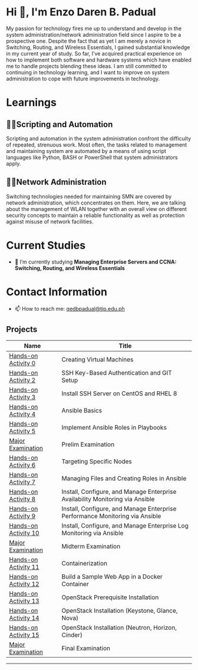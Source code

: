 # Hi 👋, I'm Enzo Daren B. Padual

My passion for technology fires me up to understand and develop in the system administration/network administration field since I aspire to be a prospective one. Despite the fact that as yet I am merely a novice in Switching, Routing, and Wireless Essentials, I gained substantial knowledge in my current year of study. So far, I’ve acquired practical experience on how to implement both software and hardware systems which have enabled me to handle projects blending these ideas. I am still committed to continuing in technology learning, and I want to improve on system administration to cope with future improvements in technology.

# Learnings

## 🧑‍💻Scripting and Automation

Scripting and automation in the system administration confront the difficulty of repeated, strenuous work. Most often, the tasks related to management and maintaining system are automated by a means of using script languages like Python, BASH or PowerShell that system administrators apply.

## 🛜🚆Network Administration

Switching technologies needed for maintaining SMN are covered by network administration, which concentrates on them. Here, we are talking about the management of WLAN together with an overall view on different security concepts to maintain a reliable functionality as well as protection against misuse of network facilities.

# Current Studies

- 🌱 I’m currently studying **Managing Enterprise Servers and CCNA: Switching, Routing, and Wireless Essentials**
  
# Contact Information

- 📫 How to reach me: [qedbpadual@tip.edu.ph](mailto:qedbpadual@tip.edu.ph)


## Projects

| Name         | Title      |
| ------------ | ---------- |
| [Hands-on Activity 0](https://github.com/Itanaki/Itanaki.github.io/blob/cf92e23d9410f9fe04af95526aaa8c1780cad8a5/Activity%200%20-%20Creating%20Virtual%20Machines%20in%20Microsoft%20Azure%20(Padual).pdf)   | Creating Virtual Machines   |
| [Hands-on Activity 2](https://github.com/Itanaki/Itanaki.github.io/blob/5e761d2ad07c3fe2e757eba9423b7c60f8ef8635/Activity%202%20-%20SSH%20Key-Based%20Authentication%20and%20GIT%20Setup-1%20(padual).pdf)   | SSH Key-Based Authentication and GIT Setup  |
| [Hands-on Activity 3](https://github.com/Itanaki/Itanaki.github.io/blob/5e761d2ad07c3fe2e757eba9423b7c60f8ef8635/Activity%203%20-%20Install%20SSH%20server%20on%20CentOS%20or%20RHEL%208.pdf)   | Install SSH Server on CentOS and RHEL 8    |
| [Hands-on Activity 4]()   | Ansible Basics    |
| [Hands-on Activity 5]()   | Implement Ansible Roles in Playbooks    |
| [Major Examination](https://github.com/Itanaki/Padual_PrelimExam)   | Prelim Examination    |
| [Hands-on Activity 6]()   | Targeting Specific Nodes    |
| [Hands-on Activity 7]()   | Managing Files and Creating Roles in Ansible    |
| [Hands-on Activity 8](https://github.com/Itanaki/HOA8)   | Install, Configure, and Manage Enterprise Availability Monitoring via Ansible   |
| [Hands-on Activity 9](https://github.com/Itanaki/HOA9)   | Install, Configure, and Manage Enterprise Performance Monitoring via Ansible    |
| [Hands-on Activity 10](https://github.com/Itanaki/HOA10)   | Install, Configure, and Manage Enterprise Log Monitoring via Ansible    |
| [Major Examination](https://github.com/Itanaki/CPE_MIDEXAM_PADUAL)  | Midterm Examination    |
| [Hands-on Activity 11]()   | Containerization    |
| [Hands-on Activity 12]()  | Build a Sample Web App in a Docker Container    |
| [Hands-on Activity 13]()   | OpenStack Prerequisite Installation    |
| [Hands-on Activity 14]()   | OpenStack Installation (Keystone, Glance, Nova)    |
| [Hands-on Activity 15]()   | OpenStack Installation (Neutron, Horizon, Cinder)    |
| [Major Examination]()   | Final Examination    |
****

